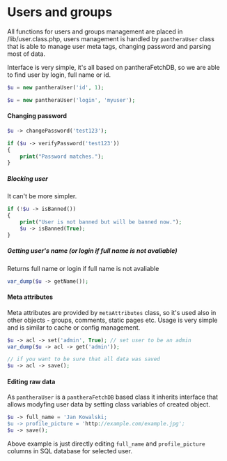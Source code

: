 Users and groups
=================

All functions for users and groups management are placed in /lib/user.class.php, users management is handled by `pantheraUser` class that is able to manage user meta tags, changing password and parsing most of data.

Interface is very simple, it's all based on pantheraFetchDB, so we are able to find user by login, full name or id.

```php
$u = new pantheraUser('id', 1);
```

```php
$u = new pantheraUser('login', 'myuser');
```

#### Changing password

```php
$u -> changePassword('test123');

if ($u -> verifyPassword('test123'))
{
    print("Password matches.");
}
```

##### Blocking user

It can't be more simpler.

```php
if (!$u -> isBanned())
{
    print("User is not banned but will be banned now.");
    $u -> isBanned(True);
}
```

##### Getting user's name (or login if full name is not avaliable)

Returns full name or login if full name is not avaliable

```php
var_dump($u -> getName());
```

#### Meta attributes

Meta attributes are provided by `metaAttributes` class, so it's used also in other objects - groups, comments, static pages etc.
Usage is very simple and is similar to cache or config management.

```php
$u -> acl -> set('admin', True); // set user to be an admin
var_dump($u -> acl -> get('admin'));

// if you want to be sure that all data was saved
$u -> acl -> save();
```

#### Editing raw data

As `pantheraUser` is a `pantheraFetchDB` based class it inherits interface that allows modyfing user data by setting class variables of created object.

```php
$u -> full_name = 'Jan Kowalski;
$u -> profile_picture = 'http://example.com/example.jpg';
$u -> save();
```

Above example is just directly editing `full_name` and `profile_picture` columns in SQL database for selected user.
